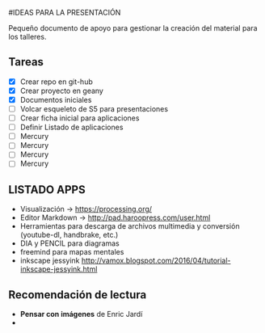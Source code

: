 #IDEAS PARA LA PRESENTACIÓN

Pequeño documento de apoyo para gestionar la creación del material para los talleres.


## Tareas

- [x] Crear repo en git-hub
- [x] Crear proyecto en geany
- [x] Documentos iniciales
- [ ] Volcar esqueleto de S5 para presentaciones
- [ ] Crear ficha inicial para aplicaciones
- [ ] Definir Listado de aplicaciones
- [ ] Mercury
- [ ] Mercury
- [ ] Mercury
- [ ] Mercury

## LISTADO APPS
* Visualización -> <https://processing.org/>
* Editor Markdown -> <http://pad.haroopress.com/user.html>
* Herramientas para descarga de archivos multimedia y conversión (youtube-dl, handbrake, etc.)
* DIA y PENCIL para diagramas
* freemind para mapas mentales
* inkscape jessyink http://vamox.blogspot.com/2016/04/tutorial-inkscape-jessyink.html


## Recomendación de lectura
* **Pensar con imágenes** de Enric Jardí
* 